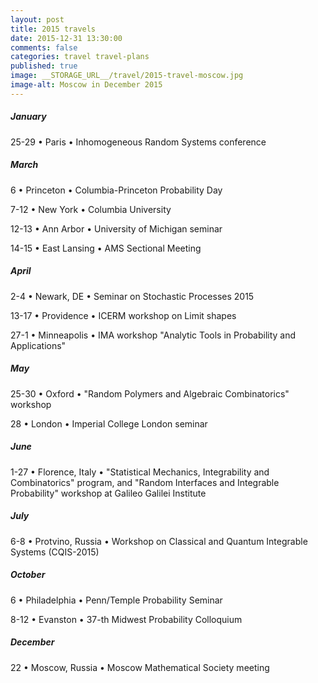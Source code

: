 ```yaml
---
layout: post
title: 2015 travels
date: 2015-12-31 13:30:00
comments: false
categories: travel travel-plans
published: true
image: __STORAGE_URL__/travel/2015-travel-moscow.jpg
image-alt: Moscow in December 2015
---
```


##### January

25-29 &bull; Paris &bull; Inhomogeneous Random Systems conference

<!--more-->

<!-- ##### February -->

##### March

6 &bull; Princeton &bull; Columbia-Princeton Probability Day

7-12  &bull; New York &bull;  Columbia University

12-13  &bull; Ann Arbor &bull; University of Michigan seminar

14-15  &bull; East Lansing &bull; AMS Sectional Meeting

##### April

2-4  &bull; Newark, DE &bull;  Seminar on Stochastic Processes 2015

13-17  &bull; Providence &bull;  ICERM workshop on Limit shapes

27-1 &bull;  Minneapolis &bull;  IMA workshop "Analytic Tools in Probability and Applications"

##### May

25-30 &bull;  Oxford  &bull;  "Random Polymers and Algebraic Combinatorics" workshop

28  &bull; London &bull; Imperial College London seminar

##### June

1-27  &bull; Florence, Italy &bull; "Statistical Mechanics, Integrability and Combinatorics" program,
	and "Random Interfaces and Integrable Probability" workshop at Galileo Galilei Institute

##### July

6-8  &bull; Protvino, Russia &bull;  Workshop on Classical and Quantum Integrable Systems (CQIS-2015)

<!-- ##### August

##### September -->

##### October

6  &bull; Philadelphia &bull;  Penn/Temple Probability Seminar

8-12  &bull; Evanston &bull;  37-th Midwest Probability Colloquium

<!-- ##### November -->

##### December

22 &bull; Moscow, Russia  &bull; Moscow Mathematical Society meeting
